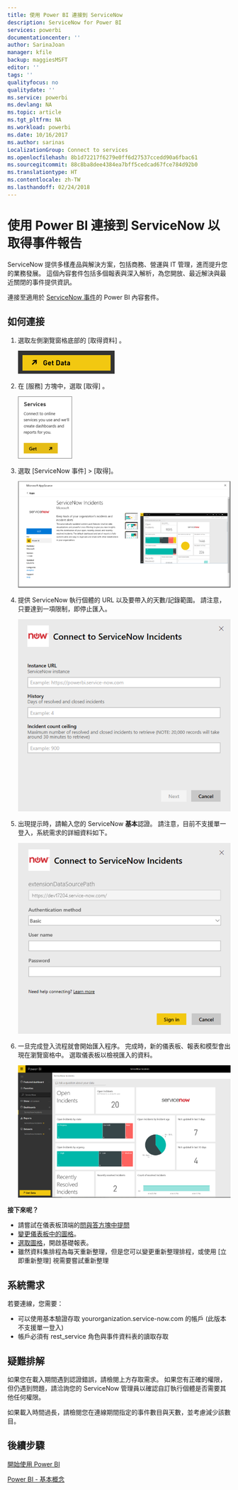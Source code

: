 ```yaml
---
title: 使用 Power BI 連接到 ServiceNow
description: ServiceNow for Power BI
services: powerbi
documentationcenter: ''
author: SarinaJoan
manager: kfile
backup: maggiesMSFT
editor: ''
tags: ''
qualityfocus: no
qualitydate: ''
ms.service: powerbi
ms.devlang: NA
ms.topic: article
ms.tgt_pltfrm: NA
ms.workload: powerbi
ms.date: 10/16/2017
ms.author: sarinas
LocalizationGroup: Connect to services
ms.openlocfilehash: 8b1d72217f6279e0ff6d27537ccedd90a6fbac61
ms.sourcegitcommit: 88c8ba8dee4384ea7bff5cedcad67fce784d92b0
ms.translationtype: HT
ms.contentlocale: zh-TW
ms.lasthandoff: 02/24/2018
---
```

# <a name="connect-to-servicenow-with-power-bi-for-incident-reporting"></a>使用 Power BI 連接到 ServiceNow 以取得事件報告
ServiceNow 提供多樣產品與解決方案，包括商務、營運與 IT 管理，進而提升您的業務發展。 這個內容套件包括多個報表與深入解析，為您開放、最近解決與最近關閉的事件提供資訊。  

連接至適用於 [ServiceNow 事件](https://app.powerbi.com/getdata/services/servicenow)的 Power BI 內容套件。

## <a name="how-to-connect"></a>如何連接
1. 選取左側瀏覽窗格底部的 [取得資料]  。
   
   ![](media/service-connect-to-servicenow/pbi_getdata.png) 
2. 在 [服務]  方塊中，選取 [取得] 。
   
   ![](media/service-connect-to-servicenow/pbi_getservices.png) 
3. 選取 [ServiceNow 事件] \> [取得]。
   
   ![](media/service-connect-to-servicenow/connect.png)
4. 提供 ServiceNow 執行個體的 URL 以及要帶入的天數/記錄範圍。 請注意，只要達到一項限制，即停止匯入。
   
   ![](media/service-connect-to-servicenow/params.png)
5. 出現提示時，請輸入您的 ServiceNow **基本**認證。 請注意，目前不支援單一登入，系統需求的詳細資料如下。
   
   ![](media/service-connect-to-servicenow/creds.png)
6. 一旦完成登入流程就會開始匯入程序。 完成時，新的儀表板、報表和模型會出現在瀏覽窗格中。 選取儀表板以檢視匯入的資料。
   
    ![](media/service-connect-to-servicenow/dashboard.png)

**接下來呢？**

* 請嘗試在儀表板頂端的[問與答方塊中提問](power-bi-q-and-a.md)
* [變更儀表板中的圖格](service-dashboard-edit-tile.md)。
* [選取圖格](service-dashboard-tiles.md)，開啟基礎報表。
* 雖然資料集排程為每天重新整理，但是您可以變更重新整理排程，或使用 [立即重新整理] 視需要嘗試重新整理

## <a name="system-requirements"></a>系統需求
若要連線，您需要：  

* 可以使用基本驗證存取 yourorganization.service-now.com 的帳戶 (此版本不支援單一登入)  
* 帳戶必須有 rest_service 角色與事件資料表的讀取存取  

## <a name="troubleshooting"></a>疑難排解
如果您在載入期間遇到認證錯誤，請檢閱上方存取需求。 如果您有正確的權限，但仍遇到問題，請洽詢您的 ServiceNow 管理員以確認自訂執行個體是否需要其他任何權限。

如果載入時間過長，請檢閱您在連線期間指定的事件數目與天數，並考慮減少該數目。

## <a name="next-steps"></a>後續步驟
[開始使用 Power BI](service-get-started.md)

[Power BI - 基本概念](service-basic-concepts.md)

